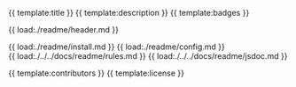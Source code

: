 {{ template:title }}
{{ template:description }}
{{ template:badges }}

{{ load:./readme/header.md }}

{{ load:./readme/install.md }}
{{ load:./readme/config.md }}
{{ load:./../../docs/readme/rules.md }}
{{ load:./../../docs/readme/jsdoc.md }}

{{ template:contributors }}
{{ template:license }}
